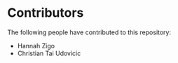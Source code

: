 # Contributors
The following people have contributed to this repository:

- Hannah Zigo
- Christian Tai Udovicic
